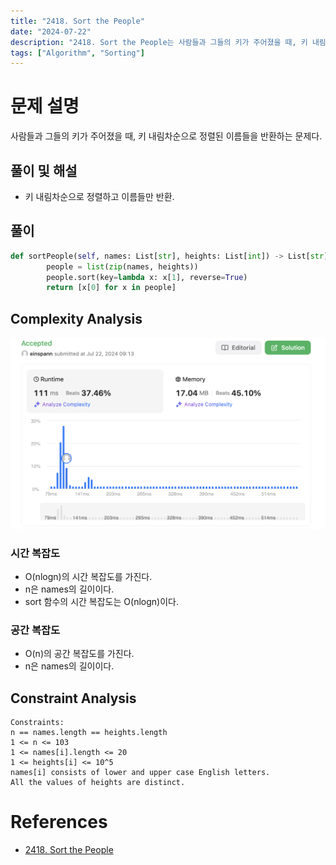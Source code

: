 ```yaml
---
title: "2418. Sort the People"
date: "2024-07-22"
description: "2418. Sort the People는 사람들과 그들의 키가 주어졌을 때, 키 내림차순으로 정렬된 이름들을 반환하는 문제다."
tags: ["Algorithm", "Sorting"]
---
```


# 문제 설명
사람들과 그들의 키가 주어졌을 때, 키 내림차순으로 정렬된 이름들을 반환하는 문제다.


## 풀이 및 해설
- 키 내림차순으로 정렬하고 이름들만 반환.

## 풀이
```python
def sortPeople(self, names: List[str], heights: List[int]) -> List[str]:
        people = list(zip(names, heights))
        people.sort(key=lambda x: x[1], reverse=True)
        return [x[0] for x in people]
```

## Complexity Analysis
![tc](../../../images/LEET/2418/tc.png)

### 시간 복잡도
- O(nlogn)의 시간 복잡도를 가진다.
- n은 names의 길이이다.
- sort 함수의 시간 복잡도는 O(nlogn)이다.

### 공간 복잡도
- O(n)의 공간 복잡도를 가진다.
- n은 names의 길이이다.

## Constraint Analysis
```
Constraints:
n == names.length == heights.length
1 <= n <= 103
1 <= names[i].length <= 20
1 <= heights[i] <= 10^5
names[i] consists of lower and upper case English letters.
All the values of heights are distinct.
```

# References
- [2418. Sort the People](https://leetcode.com/problems/sort-the-people-the-tallest-first/)
```